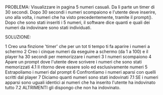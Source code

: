 PROBLEMA: Visualizzare in pagina 5 numeri casuali. Da lì parte un timer di 30 secondi. Dopo 30 secondi i numeri scompaiono e l'utente deve inserire, uno alla volta, i numeri che ha visto precedentemente, tramite il prompt(). Dopo che sono stati inseriti i 5 numeri, il software dice quanti e quali dei numeri da indovinare sono stati individuati.

SOLUZIONE:

1 Creo una finzione 'timer' che per un tot ti tempo ti fa aparire i numeri a schermo
2 Creo i cinque numeri da eseguire a schermo (da 1 a 100) e il player ha 30 secondi per memorizzare i numeri
3 I numeri scompaiono
4 Apare un prompt dove l'utente deve scrivere i numeri che sono stati memorizzati
    4.1 Il ritorno deve essere solo ed esclusivamente numeri
5 Estrapoliamo i numeri dal prompt 
6 Confrontiamo i numeri aparsi con quelli scritti dal player
7 Diciamo quanti numeri sono stati indovinati 
    7.1 SE i numeri apparsi sono uguali identici ai numeri che ha inserito l'utente ha indovinato tutto
    7.2 ALTRIMENTI gli dispongo che non ha indovinato.